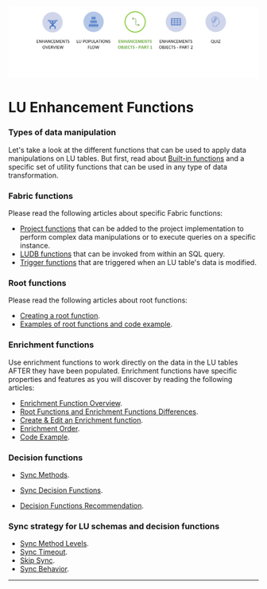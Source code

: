 ![](/academy/Training_Level_1/05_LU_Enhancements/images/EnhancementFuncState.PNG)    

#   LU Enhancement Functions




### Types of data manipulation

Let's take a look at the different functions that can be used to apply data manipulations on LU tables. But first, read about [Built-in functions](/articles/07_table_population/07_fabric_built_in_functions.md) and a specific set of utility functions that can be used in any type of data transformation.



### Fabric functions
Please read the following articles about specific Fabric functions:
- [Project functions](/articles/07_table_population/10_creating_a_project_function.md) that can be added to the project implementation to perform complex data manipulations or to execute queries on a specific instance.
- [LUDB functions](/articles/07_table_population/11_3_creating_an_LUDB_function.md) that can be invoked from within an SQL query.
- [Trigger functions](/articles/07_table_population/11_4_creating_a_trigger_function.md) that are triggered when an LU table's data is modified.



### Root functions
Please read the following articles about root functions:
- [Creating a root function](/articles/07_table_population/11_1_creating_or_editing_a_root_function.md).
- [Examples of root functions and code example](/articles/07_table_population/11_2_root_functions_code_examples.md).



### Enrichment functions

Use enrichment functions to work directly on the data in the LU tables AFTER they have been populated. Enrichment functions have specific properties and features as you will discover by reading the following articles:

- [Enrichment Function Overview](/articles/10_enrichment_function/01_enrichment_function_overview.md).
- [Root Functions and Enrichment Functions Differences](/articles/10_enrichment_function/02_enrichment_vs_root_func_comparison_analysis.md).
- [Create & Edit an Enrichment function](/articles/10_enrichment_function/03_create_edit_enrichment_function.md).
- [Enrichment Order](\articles\03_logical_units\14_edit_enrichment_order.md).
- [Code Example](/articles/10_enrichment_function/04_enrichment_function_code_examples.md).



### Decision functions

- [Sync Methods](/articles/14_sync_LU_instance/04_sync_methods.md).

- [Sync Decision Functions](/articles/14_sync_LU_instance/05_sync_decision_functions.md).

- [Decision Functions Recommendation](/articles/14_sync_LU_instance/06_sync_decision_functions_recommendations.md).

### Sync strategy for LU schemas and decision functions

- [Sync Method Levels](/articles/14_sync_LU_instance/07_sync_levels.md).
- [Sync Timeout](/articles/14_sync_LU_instance/08_sync_timeout.md).
- [Skip Sync](/articles/14_sync_LU_instance/09_skip_sync.md.md).
- [Sync Behavior](/articles/14_sync_LU_instance/10_sync_behavior_summary.md).




 

 

------

